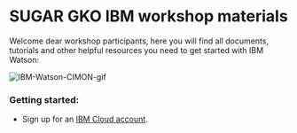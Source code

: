 # SUGAR GKO IBM workshop materials

Welcome dear workshop participants, here you will find all documents, tutorials and other helpful resources you need to get started with IBM Watson:

![IBM-Watson-CIMON-gif](https://www.ibm.com/thought-leadership/smart/ai-in-space-xp/src/img/loader_iss.gif)

### Getting started:
- Sign up for an [IBM Cloud account](https://cloud.ibm.com/registration).
